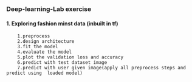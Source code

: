 ### Deep-learning-Lab exercise
#### 1. Exploring fashion minst data (inbuilt in tf)
        1.preprocess
        2.design architecture
        3.fit the model
        4.evaluate the model
        5.plot the validation loss and accuracy
        6.predict with test dataset image
        7.predict with user given image(apply all preprocess steps and predict using  loaded model)
